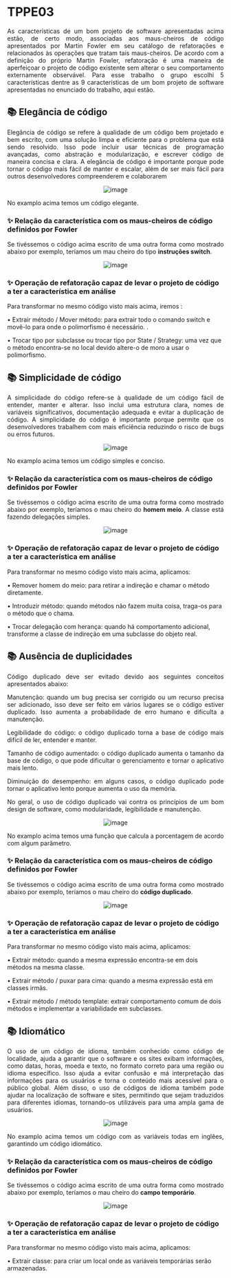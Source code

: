 # TPPE03

<p align="justify">As características de um bom projeto de software apresentadas acima estão, de certo modo, associadas aos maus-cheiros de código apresentados por Martin Fowler em seu catálogo de refatorações e relacionados às operações que tratam tais maus-cheiros. De acordo com a definição do próprio Martin Fowler, refatoração é uma maneira de aperfeiçoar o projeto de código existente sem alterar o seu comportamento externamente observável. Para esse trabalho o grupo escolhi 5 características dentre as 9 características de um bom projeto de software apresentadas no enunciado do trabalho, aqui estão.</p>

## 📚 Elegância de código

<p align="justify">Elegância de código se refere à qualidade de um código bem projetado e bem escrito, com uma solução limpa e eficiente para o problema que está sendo resolvido. Isso pode incluir usar técnicas de programação avançadas, como abstração e modularização, e escrever código de maneira concisa e clara. A elegância de código é importante porque pode tornar o código mais fácil de manter e escalar, além de ser mais fácil para outros desenvolvedores compreenderem e colaborarem</p>

<p align="center"><img alt="image" src="https://user-images.githubusercontent.com/117123731/217138266-b1d70b55-d5fe-49fc-8f1a-ceccf523b822.png"></p>

<p align="justify">No examplo acima temos um código elegante.</p>

### ✨ Relação da característica com os maus-cheiros de código definidos por Fowler
<p align="justify">Se tivéssemos o código acima escrito de uma outra forma como mostrado abaixo por exemplo, teríamos um mau cheiro do tipo <b>instruções switch</b>.</p>

<p align="center"><img alt="image" src="https://user-images.githubusercontent.com/117123731/217138561-0f7cb008-2d51-4fc4-bf7e-addf627d7974.png"></p>

### ✨ Operação de refatoração capaz de levar o projeto de código a ter a característica em análise
<p align="justify">Para transformar no mesmo código visto mais acima, iremos :</p>

• Extrair método / Mover método: para extrair todo o comando switch e movê-lo para onde o polimorfismo é necessário. . 

• Trocar tipo por subclasse ou trocar tipo por State / Strategy: uma vez que o método encontra-se no local devido altere-o de moro a usar o polimorfismo. 

## 📚 Simplicidade de código

<p align="justify">A simplicidade do código refere-se à qualidade de um código fácil de entender, manter e alterar. Isso inclui uma estrutura clara, nomes de variáveis ​​significativos, documentação adequada e evitar a duplicação de código. A simplicidade do código é importante porque permite que os desenvolvedores trabalhem com mais eficiência reduzindo o risco de bugs ou erros futuros.</p>

<p align="center"><img alt="image" src="https://user-images.githubusercontent.com/117123731/217139134-a437e150-35ba-493d-8721-0179b4917453.png"></p>

<p align="justify">No examplo acima temos um código simples e conciso.</p>

### ✨ Relação da característica com os maus-cheiros de código definidos por Fowler
<p align="justify">Se tivéssemos o código acima escrito de uma outra forma como mostrado abaixo por exemplo, teríamos o mau cheiro do <b>homem meio</b>. A classe está fazendo delegações simples.</p>

<p align="center"><img alt="image" src="https://user-images.githubusercontent.com/117123731/217139436-c2920be0-4cb2-4853-ad05-24741add7cb4.png"></p>


### ✨ Operação de refatoração capaz de levar o projeto de código a ter a característica em análise
<p align="justify">Para transformar no mesmo código visto mais acima, aplicamos:</p>

• Remover homem do meio: para retirar a indireção e chamar o método diretamente.

• Introduzir método: quando métodos não fazem muita coisa, traga-os para o método que o chama. 

• Trocar delegação com herança: quando há comportamento adicional, transforme a classe de indireção em uma subclasse do objeto real. 







## 📚 Ausência de duplicidades

<p align="justify">Código duplicado deve ser evitado devido aos seguintes conceitos apresentados abaixo:</p>

<p align="justify">Manutenção: quando um bug precisa ser corrigido ou um recurso precisa ser adicionado, isso deve ser feito em vários lugares se o código estiver duplicado. Isso aumenta a probabilidade de erro humano e dificulta a manutenção.</p>

<p align="justify">Legibilidade do código: o código duplicado torna a base de código mais difícil de ler, entender e manter.</p>

<p align="justify">Tamanho de código aumentado: o código duplicado aumenta o tamanho da base de código, o que pode dificultar o gerenciamento e tornar o aplicativo mais lento.</p>

<p align="justify">Diminuição do desempenho: em alguns casos, o código duplicado pode tornar o aplicativo lento porque aumenta o uso da memória.</p>

<p align="justify">No geral, o uso de código duplicado vai contra os princípios de um bom design de software, como modularidade, legibilidade e manutenção.</p>

<p align="center"><img alt="image" src="https://user-images.githubusercontent.com/117123731/217141741-05a57f44-b18a-4199-8773-3580c0409c9c.png"></p>

<p align="justify">No examplo acima temos uma função que calcula a porcentagem de acordo com algum parâmetro.</p>

### ✨ Relação da característica com os maus-cheiros de código definidos por Fowler
<p align="justify">Se tivéssemos o código acima escrito de uma outra forma como mostrado abaixo por exemplo, teríamos o mau cheiro do <b>código duplicado</b>.</p>

<p align="center"><img alt="image" src="https://user-images.githubusercontent.com/117123731/217141668-850044e8-e7ab-41bb-a6a2-3b8bf8cd256c.png"></p>

### ✨ Operação de refatoração capaz de levar o projeto de código a ter a característica em análise
<p align="justify">Para transformar no mesmo código visto mais acima, aplicamos:</p>

• Extrair método: quando a mesma expressão encontra-se em dois métodos na mesma classe.

• Extrair método / puxar para cima: quando a mesma expressão está em classes irmãs. 

• Extrair método / método template: extrair comportamento comum de dois métodos e implementar a variabilidade em subclasses. 
















## 📚 Idiomático

<p align="justify">O uso de um código de idioma, também conhecido como código de localidade, ajuda a garantir que o software e os sites exibam informações, como datas, horas, moeda e texto, no formato correto para uma região ou idioma específico. Isso ajuda a evitar confusão e má interpretação das informações para os usuários e torna o conteúdo mais acessível para o público global. Além disso, o uso de códigos de idioma também pode ajudar na localização de software e sites, permitindo que sejam traduzidos para diferentes idiomas, tornando-os utilizáveis para uma ampla gama de usuários.</p>

<p align="center"><img alt="image" src="https://user-images.githubusercontent.com/117123731/217144761-255f1a0a-5abb-411e-8843-ded025c2ca98.png"></p>

<p align="justify">No examplo acima temos um código com as variáveis todas em inglêes, garantindo um código idiomático.</p>

### ✨ Relação da característica com os maus-cheiros de código definidos por Fowler
<p align="justify">Se tivéssemos o código acima escrito de uma outra forma como mostrado abaixo por exemplo, teríamos o mau cheiro do <b>campo temporário</b>.</p>

<p align="center"><img alt="image" src="https://user-images.githubusercontent.com/117123731/217144889-65231a55-351d-4621-8f5a-c5e6cb189241.png"></p>

### ✨ Operação de refatoração capaz de levar o projeto de código a ter a característica em análise
<p align="justify">Para transformar no mesmo código visto mais acima, aplicamos:</p>

• Extrair classe: para criar um local onde as variáveis temporárias serão armazenadas. 

